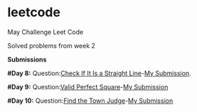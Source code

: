 # leetcode
May Challenge Leet Code

Solved problems from week 2

**Submissions**

**#Day 8:** Question:[Check If It Is a Straight Line](https://leetcode.com/explore/challenge/card/may-leetcoding-challenge/535/week-2-may-8th-may-14th/3323/)-[My Submission](https://leetcode.com/explore/challenge/card/may-leetcoding-challenge/535/week-2-may-8th-may-14th/3323/discuss/624874/cpp-simple-solution).

**#Day 9:** Question:[Valid Perfect Square](https://leetcode.com/explore/challenge/card/may-leetcoding-challenge/535/week-2-may-8th-may-14th/3324/)-[My Submission](https://leetcode.com/explore/challenge/card/may-leetcoding-challenge/535/week-2-may-8th-may-14th/3324/discuss/624879/cpp-simple-code)

**#Day 10:** Question:[Find the Town Judge](https://leetcode.com/explore/challenge/card/may-leetcoding-challenge/535/week-2-may-8th-may-14th/3325/)-[My Submission](https://leetcode.com/explore/challenge/card/may-leetcoding-challenge/535/week-2-may-8th-may-14th/3325/discuss/624885/cpp-simple-code)
